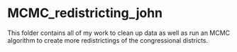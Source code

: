 # MCMC_redistricting_john

This folder contains all of my work to clean up data as well as run an MCMC algorithm to create more redistrictings of the congressional districts. 
